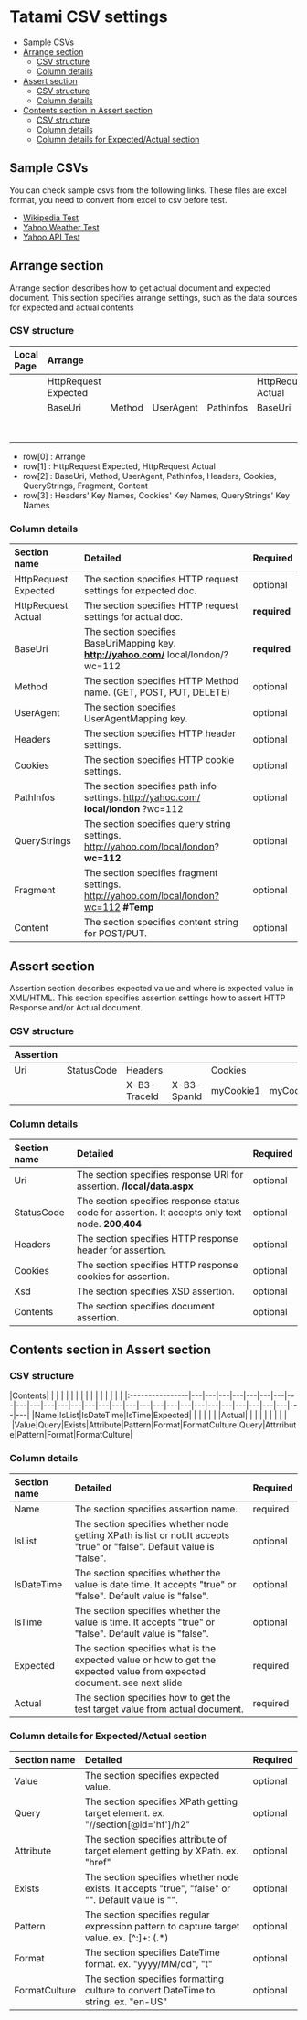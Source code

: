 # Tatami CSV settings

* Sample CSVs 
* [Arrange section](#Arrange_section)
	* [CSV structure](#Arrage_CSV_structure)
	* [Column details](#Arrage_Column_details) 
* [Assert section](#Assert_section)
	* [CSV structure](#Assert_CSV_structure)
	* [Column details](#Assert_Column_details) 
* [Contents section in Assert section](#Contents_section)
	* [CSV structure](#Contents_CSV_structure)
	* [Column details](#Contents_Column_details) 
	* [Column details for Expected/Actual section](#Contents_Column_details2)

## <a name="Sample_CSVs">Sample CSVs</a>
You can check sample csvs from the following links. These files are excel format, you need to convert from excel to csv before test. 
* [Wikipedia Test](https://docs.google.com/spreadsheets/d/1Gvnq2NlBXyrnsjBH0Xr-R8U0f9RLeCR9RH5eAdTL_XE/edit?usp=sharing)
* [Yahoo Weather Test](https://docs.google.com/spreadsheets/d/15WbI7RpQZC-j--xsoYj7mfcapq96FsBi4ZVAEb_lroE/edit?usp=sharing)
* [Yahoo API Test](https://docs.google.com/spreadsheets/d/1h-8vkF-5jEHXDIBwUpA3_otRVa30Um6qm05ZYoSgbQg/edit?usp=sharing)

## <a name="Arrange_section">Arrange section</a>
Arrange section describes how to get actual document and expected document.
This section specifies arrange settings, such as the data sources for expected and actual contents

### <a name="Arrage_CSV_structure">CSV structure</a>
|Local Page|Arrange|&nbsp;|&nbsp;|&nbsp;|&nbsp;|&nbsp;|&nbsp;|&nbsp;|&nbsp;|&nbsp;|&nbsp;|&nbsp;|&nbsp;|
|:----------------|:---|---|---|---|---|---|---|---|---|---|---|---|---|
|&nbsp;|HttpRequest Expected|&nbsp;|&nbsp;|&nbsp;|HttpRequest Actual|&nbsp;|&nbsp;|&nbsp;|&nbsp;|&nbsp;|&nbsp;|&nbsp;|&nbsp;|
|&nbsp;|BaseUri|Method|UserAgent|PathInfos|BaseUri|Headers|Cookies|&nbsp;|PathInfo|QueryStrings|&nbsp;|Fragment|Content|
|&nbsp;|&nbsp;|&nbsp;|&nbsp;|&nbsp;|&nbsp;&nbsp;|X-My-Header|myCookie1|myCookie2|&nbsp;|culture|query|&nbsp;|&nbsp;|

* row[0] : Arrange
* row[1] : HttpRequest Expected, HttpRequest Actual
* row[2] : BaseUri, Method, UserAgent, PathInfos, Headers, Cookies, QueryStrings, Fragment, Content
* row[3] : Headers' Key Names, Cookies' Key Names, QueryStrings' Key Names

### <a name="Arrage_Column_details">Column details</a>
Section name|Detailed|Required
:-----|:-----|:-----
HttpRequest Expected|The section specifies HTTP request settings for expected doc.|optional
HttpRequest Actual|The section specifies HTTP request settings for actual doc.|__required__
BaseUri|The section specifies BaseUriMapping key. __http://yahoo.com/__ local/london/?wc=112 |__required__
Method|The section specifies HTTP Method name. (GET, POST, PUT, DELETE)|optional
UserAgent|The section specifies UserAgentMapping key. |optional
Headers|The section specifies HTTP header settings. |optional
Cookies|The section specifies HTTP cookie settings. |optional
PathInfos|The section specifies path info settings. http://yahoo.com/ __local/london__ ?wc=112 |optional 
QueryStrings|The section specifies query string settings. http://yahoo.com/local/london? __wc=112__|optional
Fragment|The section specifies fragment settings. http://yahoo.com/local/london?wc=112 __#Temp__|optional
Content|The section specifies content string for POST/PUT. |optional

## <a name="Assert_section">Assert section</a>
Assertion section describes expected value and where is expected value in XML/HTML.
This section specifies assertion settings how to assert HTTP Response and/or Actual document.

### <a name="Assert_CSV_structure">CSV structure</a>
|Assertion|&nbsp;|&nbsp;|&nbsp;|&nbsp;|&nbsp;|&nbsp;|&nbsp;|
|:----------------|---|---|---|---|---|---|---|
|Uri|StatusCode|Headers|&nbsp;|Cookies|&nbsp;|Xsd|Contents|
|&nbsp;|&nbsp;|X-B3-TraceId|X-B3-SpanId|myCookie1|myCookie2|&nbsp;|__See Below__|

### <a name="Assert_Column_details">Column details</a>
Section name|Detailed|Required
:-----|:-----|:-----
Uri|The section specifies response URI for assertion. __/local/data.aspx__ |optional
StatusCode|The section specifies response status code for assertion. It accepts only text node. __200__,__404__|optional
Headers|The section specifies HTTP response header for assertion.|optional|
Cookies|The section specifies HTTP response cookies for assertion.|optional
Xsd|The section specifies XSD assertion.|optional 
Contents|The section specifies document assertion.|optional

## <a name="Contents_section">Contents section in Assert section</a>
### <a name="Contents_CSV_structure">CSV structure</a>
|Contents|&nbsp;|&nbsp;|&nbsp;|&nbsp;|&nbsp;|&nbsp;|&nbsp;|&nbsp;|&nbsp;|&nbsp;|&nbsp;|&nbsp;|&nbsp;|&nbsp;|&nbsp;|
|:----------------|---|---|---|---|---|---|---|---|---|---|---|---|---|---|---|---|---|---|---|---|---|---|---|---|---|---|---|---|---|---|
|Name|IsList|IsDateTime|IsTime|Expected|&nbsp;|&nbsp;|&nbsp;|&nbsp;|&nbsp;|&nbsp;|Actual|&nbsp;|&nbsp;|&nbsp;|&nbsp;|
|&nbsp;|&nbsp;|&nbsp;|&nbsp;|Value|Query|Exists|Attribute|Pattern|Format|FormatCulture|Query|Attrribute|Pattern|Format|FormatCulture|

### <a name="Contents_Column_details">Column details</a>
Section name|Detailed|Required
:-------|:-----|:-----
Name|The section specifies assertion name. |required
IsList|The section specifies whether node getting XPath is list or not.It accepts "true" or "false". Default value is "false".|optional
IsDateTime|The section specifies whether the value is date time. It accepts "true" or "false". Default value is "false".|optional
IsTime|The section specifies whether the value is time. It accepts "true" or "false". Default value is "false".|optional
Expected|The section specifies what is the expected value or how to get the expected value from expected document. see next slide|required
Actual|The section specifies how to get the test target value from actual document.|required

### <a name="Contents_Column_details2">Column details for Expected/Actual section</a>
Section name|Detailed|Required
:-------|:-----|:-----
Value|The section specifies expected value.|optional
Query|The section specifies XPath getting target element. ex. "//section[@id='hf']/h2"|optional
Attribute|The section specifies attribute of target element getting by XPath. ex. "href"|optional
Exists|The section specifies whether node exists. It accepts "true", "false" or "". Default value is "".|optional
Pattern|The section specifies regular expression pattern to capture target value. ex. [^:]+: (.*)|optional
Format|The section specifies DateTime format. ex. "yyyy/MM/dd", "t"|optional
FormatCulture|The section specifies formatting culture to convert DateTime to string. ex. "en-US"|optional